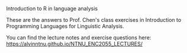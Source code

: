 Introduction to R in language analysis

These are the answers to Prof. Chen's class exercises in Introduction to Programming Languages for Linguistic Analysis.

You can find the lecture notes and exercise questions here: https://alvinntnu.github.io/NTNU_ENC2055_LECTURES/
